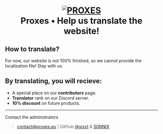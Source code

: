 <h1 align="center">
  <br>
  <a href="https://www.proxes.eu"><img src="https://i.imgur.com/WfDjv0O.png" alt="PROXES"></a>
  <br>
  Proxes • Help us translate the website!
  <br>
</h1>


## How to translate?
For now, our website is not 100% finished, so we cannot provide the localization file! Stay with us.

## By translating, you will recieve:
- A special place on our **contributors** page.
- **Translator** rank on our Discord server.
- **10% discount** on future products. 

---
Contact the administrators
> [contact@proxes.eu](contact@proxes.eu) |
> GitHub [@sixxt](https://github.com/sixxt) & [S0NNIX](https://github.com/S0NNIX)
